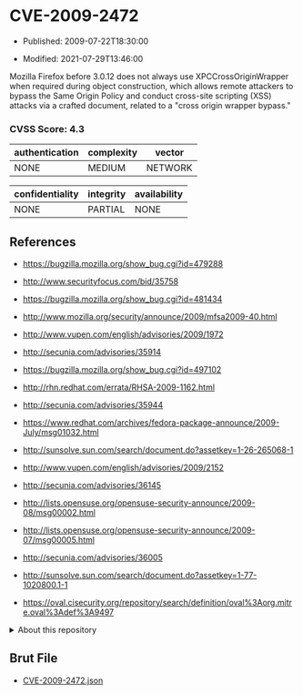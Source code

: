 # CVE-2009-2472

- Published: 2009-07-22T18:30:00

- Modified: 2021-07-29T13:46:00

Mozilla Firefox before 3.0.12 does not always use XPCCrossOriginWrapper when required during object construction, which allows remote attackers to bypass the Same Origin Policy and conduct cross-site scripting (XSS) attacks via a crafted document, related to a "cross origin wrapper bypass."

### CVSS Score: **4.3**

| authentication | complexity | vector |
| --- | --- | --- |
| NONE | MEDIUM | NETWORK |

| confidentiality | integrity | availability |
| --- | --- | --- |
| NONE | PARTIAL | NONE |

## References

* https://bugzilla.mozilla.org/show_bug.cgi?id=479288

* http://www.securityfocus.com/bid/35758

* https://bugzilla.mozilla.org/show_bug.cgi?id=481434

* http://www.mozilla.org/security/announce/2009/mfsa2009-40.html

* http://www.vupen.com/english/advisories/2009/1972

* http://secunia.com/advisories/35914

* https://bugzilla.mozilla.org/show_bug.cgi?id=497102

* http://rhn.redhat.com/errata/RHSA-2009-1162.html

* http://secunia.com/advisories/35944

* https://www.redhat.com/archives/fedora-package-announce/2009-July/msg01032.html

* http://sunsolve.sun.com/search/document.do?assetkey=1-26-265068-1

* http://www.vupen.com/english/advisories/2009/2152

* http://secunia.com/advisories/36145

* http://lists.opensuse.org/opensuse-security-announce/2009-08/msg00002.html

* http://lists.opensuse.org/opensuse-security-announce/2009-07/msg00005.html

* http://secunia.com/advisories/36005

* http://sunsolve.sun.com/search/document.do?assetkey=1-77-1020800.1-1

* https://oval.cisecurity.org/repository/search/definition/oval%3Aorg.mitre.oval%3Adef%3A9497

<details>
<summary>About this repository</summary> 

  This repository is part of the project [Live Hack CVE](https://github.com/Live-Hack-CVE). Main website can be found [www.live-hack.org](https://www.live-hack.org) 
  
  Made by [Sn0wAlice](https://github.com/Sn0wAlice) for the people that care about security and need to have a feed of the latest CVEs. Hope you enjoy it, don't forget to star the repo and follow me on [Twitter](https://twitter.com/Sn0wAlice) and [Github](https://github.com/Sn0wAlice). And that is my [personnal website](https://www.alice-snow.me/)

  - [Home Page](https://github.com/Live-Hack-CVE)
  - [Framework](https://github.com/Live-Hack-CVE/cve-framework)
  - [CVE database](https://github.com/Live-Hack-CVE/full_database)
  - [Changelog](https://github.com/Live-Hack-CVE/Changelog)
</details>

## Brut File

* [CVE-2009-2472.json](https://raw.githubusercontent.com/Live-Hack-CVE/full_database/main/cves/2009/CVE-2009-2472.json)

